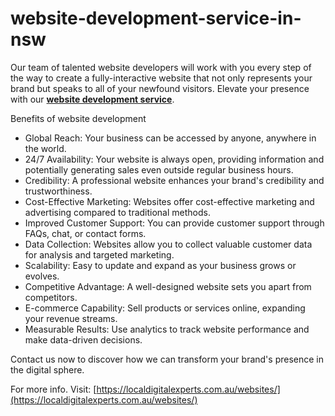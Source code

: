 # website-development-service-in-nsw
Our team of talented website developers will work with you every step of the way to create a fully-interactive website that not only represents your brand but speaks to all of your newfound visitors. Elevate your presence with our [**website development service**](https://localdigitalexperts.com.au/websites/).​

Benefits of website development

* Global Reach: Your business can be accessed by anyone, anywhere in the world.
* 24/7 Availability: Your website is always open, providing information and potentially generating sales even outside regular business hours.
* Credibility: A professional website enhances your brand's credibility and trustworthiness.
* Cost-Effective Marketing: Websites offer cost-effective marketing and advertising compared to traditional methods.
* Improved Customer Support: You can provide customer support through FAQs, chat, or contact forms.
* Data Collection: Websites allow you to collect valuable customer data for analysis and targeted marketing.
* Scalability: Easy to update and expand as your business grows or evolves.
* Competitive Advantage: A well-designed website sets you apart from competitors.
* E-commerce Capability: Sell products or services online, expanding your revenue streams.
* Measurable Results: Use analytics to track website performance and make data-driven decisions.

Contact us now to discover how we can transform your brand's presence in the digital sphere.

For more info. Visit: [https://localdigitalexperts.com.au/websites/](https://localdigitalexperts.com.au/websites/)

